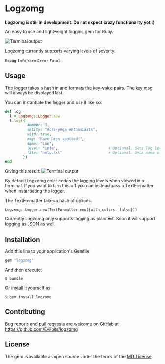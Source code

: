 # Logzomg

**Logzomg is still in development. Do not expect crazy functionality yet :)**

An easy to use and lightweight logging gem for Ruby.

![Terminal output](http://i.imgur.com/reu3xof.png)

Logzomg currently supports varying levels of severity.

`
Debug
`
`
Info
`
`
Warn
`
`
Error
`
`
Fatal
`

## Usage

The logger takes a hash in and formats the key-value pairs. The key msg will always be displayed last.

You can instantiate the logger and use it like so:

```ruby
def log
  l = Logzomg::Logger.new
  l.log({
          number: 3,
          entity: "Acro-yoga enthusiasts",
          wild: true,
          msg: "Have been spotted!", 
          damn: "son",
          level: "info",                       # Optional. Sets log level. Default is warning
          file: "help.txt"                     # Optional. Sets name of file to log to. Default is log.txt
        })
end  
```

Giving this result:
![Terminal output](http://i.imgur.com/IvprMBS.png)

By default Logzomg color codes the logging levels when viewed in a terminal. If you want to turn this off you can instead pass a TextFormatter when instantiating the logger.

The TextFormatter takes a hash of options.

`
  Logzomg::Logger.new(TextFormatter.new({with_colors: false}))
`

Currently Logzomg only supports logging as plaintext. Soon it will support logging as JSON as well.


## Installation

Add this line to your application's Gemfile:

```ruby
gem 'logzomg'
```

And then execute:

    $ bundle

Or install it yourself as:

    $ gem install logzomg

## Contributing

Bug reports and pull requests are welcome on GitHub at https://github.com/Evilbits/logzomg


## License

The gem is available as open source under the terms of the [MIT License](http://opensource.org/licenses/MIT).

